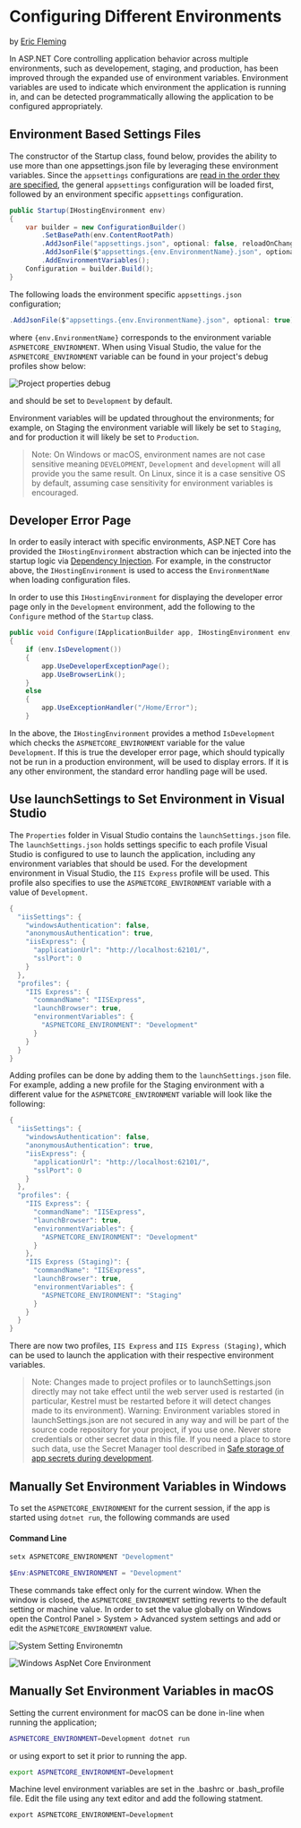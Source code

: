 # Configuring Different Environments
by [Eric Fleming](https://ericflemingblog.wordpress.com)

In ASP.NET Core controlling application behavior across multiple environments, such as developement, staging, and production, has been improved through the expanded use of environment variables. Environment variables are used to indicate which environment the application is running in, and can be detected programmatically allowing the application to be configured appropriately.

## Environment Based Settings Files
The constructor of the Startup class, found below, provides the ability to use more than one appsettings.json file by leveraging these environment variables. Since the `appsettings` configurations are [read in the order they are specified](https://docs.microsoft.com/en-us/aspnet/core/fundamentals/configuration), the general `appsettings` configuration will be loaded first, followed by an environment specific `appsettings` configuration.

```c#
public Startup(IHostingEnvironment env)
{
    var builder = new ConfigurationBuilder()
        .SetBasePath(env.ContentRootPath)
        .AddJsonFile("appsettings.json", optional: false, reloadOnChange: true)
        .AddJsonFile($"appsettings.{env.EnvironmentName}.json", optional: true)
        .AddEnvironmentVariables();
    Configuration = builder.Build();
}
```

The following loads the environment specific `appsettings.json` configuration;

```c#
.AddJsonFile($"appsettings.{env.EnvironmentName}.json", optional: true)
```
 
where `{env.EnvironmentName}` corresponds to the environment variable `ASPNETCORE_ENVIRONMENT`. When using Visual Studio, the value for the `ASPNETCORE_ENVIRONMENT` variable can be found in your project's debug profiles show below:

![Project properties debug](images/project-properties-debug.png)

and should be set to `Development` by default.

Environment variables will be updated throughout the environments; for example, on Staging the environment variable will likely be set to `Staging`, and for production it will likely be set to `Production`.

> Note: On Windows or macOS, environment names are not case sensitive meaning `DEVELOPMENT`, `Development` and `development` will all provide you the same result. On Linux, since it is a case sensitive OS by default, assuming case sensitivity for environment variables is encouraged.

## Developer Error Page
In order to easily interact with specific environments, ASP.NET Core has provided the `IHostingEnvironment` abstraction which can be injected into the startup logic via [Dependency Injection](https://docs.microsoft.com/en-us/aspnet/core/fundamentals/dependency-injection). For example, in the constructor above, the `IHostingEnvironment` is used to access the `EnvironmentName` when loading configuration files.

In order to use this `IHostingEnvironment` for displaying the developer error page only in the `Development` environment, add the following to the `Configure` method of the `Startup` class.

```c#
public void Configure(IApplicationBuilder app, IHostingEnvironment env, ILoggerFactory loggerFactory)
{
    if (env.IsDevelopment())
    {
        app.UseDeveloperExceptionPage();
        app.UseBrowserLink();
    }
    else
    {
        app.UseExceptionHandler("/Home/Error");
    }
```

In the above, the `IHostingEnvironment` provides a method `IsDevelopment` which checks the `ASPNETCORE_ENVIRONMENT` variable for the value `Development`. If this is true the developer error page, which should typically not be run in a production environment, will be used to display errors. If it is any other environment, the standard error handling page will be used. 

## Use launchSettings to Set Environment in Visual Studio
The `Properties` folder in Visual Studio contains the `launchSettings.json` file. The `launchSettings.json` holds settings specific to each profile Visual Studio is configured to use to launch the application, including any environment variables that should be used. For the development environment in Visual Studio, the `IIS Express` profile will be used. This profile also specifies to use the `ASPNETCORE_ENVIRONMENT` variable with a value of `Development`.

```c#
{
  "iisSettings": {
    "windowsAuthentication": false,
    "anonymousAuthentication": true,
    "iisExpress": {
      "applicationUrl": "http://localhost:62101/",
      "sslPort": 0
    }
  },
  "profiles": {
    "IIS Express": {
      "commandName": "IISExpress",
      "launchBrowser": true,
      "environmentVariables": {
        "ASPNETCORE_ENVIRONMENT": "Development"
      }
    }
  }
}
```

Adding profiles can be done by adding them to the `launchSettings.json` file. For example, adding a new profile for the Staging environment with a different value for the `ASPNETCORE_ENVIRONMENT` variable will look like the following:

```c#
{
  "iisSettings": {
    "windowsAuthentication": false,
    "anonymousAuthentication": true,
    "iisExpress": {
      "applicationUrl": "http://localhost:62101/",
      "sslPort": 0
    }
  },
  "profiles": {
    "IIS Express": {
      "commandName": "IISExpress",
      "launchBrowser": true,
      "environmentVariables": {
        "ASPNETCORE_ENVIRONMENT": "Development"
      }
    },
    "IIS Express (Staging)": {
      "commandName": "IISExpress",
      "launchBrowser": true,
      "environmentVariables": {
        "ASPNETCORE_ENVIRONMENT": "Staging"
      }
    }
  }
}
```

There are now two profiles, `IIS Express` and `IIS Express (Staging)`, which can be used to launch the application with their respective environment variables.

> Note: Changes made to project profiles or to launchSettings.json directly may not take effect until the web server used is restarted (in particular, Kestrel must be restarted before it will detect changes made to its environment).
Warning: Environment variables stored in launchSettings.json are not secured in any way and will be part of the source code repository for your project, if you use one. Never store credentials or other secret data in this file. If you need a place to store such data, use the Secret Manager tool described in [Safe storage of app secrets during development](https://docs.microsoft.com/en-us/aspnet/core/security/app-secrets#security-app-secrets).

## Manually Set Environment Variables in Windows
To set the `ASPNETCORE_ENVIRONMENT` for the current session, if the app is started using `dotnet run`, the following commands are used

#### Command Line
 ```powershell
 setx ASPNETCORE_ENVIRONMENT "Development"
 ```

 ```powershell
 $Env:ASPNETCORE_ENVIRONMENT = "Development"
 ```

 These commands take effect only for the current window. When the window is closed, the `ASPNETCORE_ENVIRONMENT` setting reverts to the default setting or machine value. In order to set the value globally on Windows open the Control Panel > System > Advanced system settings and add or edit the `ASPNETCORE_ENVIRONMENT` value.

![System Setting Environemtn](images/systemsetting_environment.png)

![Windows AspNet Core Environment](windows_aspnetcore_environment.png)

 ## Manually Set Environment Variables in macOS
 Setting the current environment for macOS can be done in-line when running the application;

  ```bash
 ASPNETCORE_ENVIRONMENT=Development dotnet run
 ```
or using export to set it prior to running the app.

 ```bash
export ASPNETCORE_ENVIRONMENT=Development
 ```

 Machine level environment variables are set in the .bashrc or .bash_profile file. Edit the file using any text editor and add the following statment.

 ```powershell
 export ASPNETCORE_ENVIRONMENT=Development
 ```
